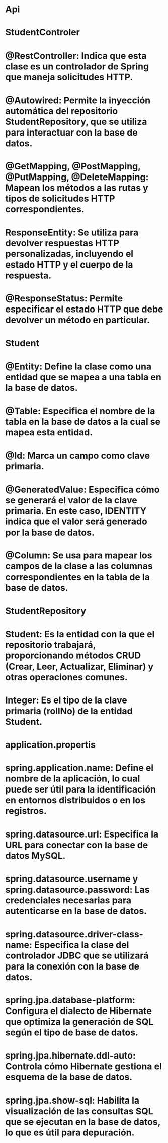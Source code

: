 # Api
# StudentControler
# @RestController: Indica que esta clase es un controlador de Spring que maneja solicitudes HTTP.
# @Autowired: Permite la inyección automática del repositorio StudentRepository, que se utiliza para interactuar con la base de datos.
# @GetMapping, @PostMapping, @PutMapping, @DeleteMapping: Mapean los métodos a las rutas y tipos de solicitudes HTTP correspondientes.
# ResponseEntity: Se utiliza para devolver respuestas HTTP personalizadas, incluyendo el estado HTTP y el cuerpo de la respuesta.
# @ResponseStatus: Permite especificar el estado HTTP que debe devolver un método en particular.

# Student 
# @Entity: Define la clase como una entidad que se mapea a una tabla en la base de datos.
# @Table: Especifica el nombre de la tabla en la base de datos a la cual se mapea esta entidad.
# @Id: Marca un campo como clave primaria.
# @GeneratedValue: Especifica cómo se generará el valor de la clave primaria. En este caso, IDENTITY indica que el valor será generado por la base de datos.
# @Column: Se usa para mapear los campos de la clase a las columnas correspondientes en la tabla de la base de datos.

# StudentRepository 
# Student: Es la entidad con la que el repositorio trabajará, proporcionando métodos CRUD (Crear, Leer, Actualizar, Eliminar) y otras operaciones comunes.
# Integer: Es el tipo de la clave primaria (rollNo) de la entidad Student.

# application.propertis

# spring.application.name: Define el nombre de la aplicación, lo cual puede ser útil para la identificación en entornos distribuidos o en los registros.
# spring.datasource.url: Especifica la URL para conectar con la base de datos MySQL.
# spring.datasource.username y spring.datasource.password: Las credenciales necesarias para autenticarse en la base de datos.
# spring.datasource.driver-class-name: Especifica la clase del controlador JDBC que se utilizará para la conexión con la base de datos.
# spring.jpa.database-platform: Configura el dialecto de Hibernate que optimiza la generación de SQL según el tipo de base de datos.
# spring.jpa.hibernate.ddl-auto: Controla cómo Hibernate gestiona el esquema de la base de datos.
# spring.jpa.show-sql: Habilita la visualización de las consultas SQL que se ejecutan en la base de datos, lo que es útil para depuración.

